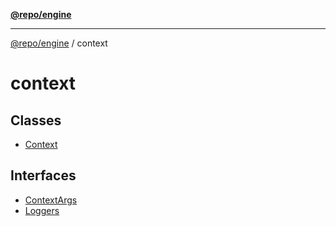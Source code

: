 [**@repo/engine**](../README.md)

---

[@repo/engine](../modules.md) / context

# context

## Classes

- [Context](classes/Context.md)

## Interfaces

- [ContextArgs](interfaces/ContextArgs.md)
- [Loggers](interfaces/Loggers.md)
